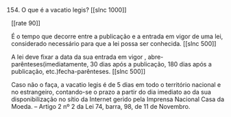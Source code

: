 154. O que é a vacatio legis?
[[slnc 1000]]

[[rate 90]]

É o tempo que decorre entre a publicação e a entrada em vigor de uma lei, considerado necessário para que a lei possa ser conhecida.
[[slnc 500]]

A lei deve fixar a data da sua entrada em vigor , abre-parênteses(imediatamente, 30 dias após a publicação, 180 dias após a publicação, etc.)fecha-parênteses.
[[slnc 500]]

Caso não o faça, a vacatio legis é de 5 dias em todo o território nacional e no estrangeiro, contando-se o prazo a partir do dia imediato ao da sua disponibilização no sítio da Internet gerido pela Imprensa Nacional Casa da Moeda. – Artigo 2 nº 2 da Lei 74, barra, 98, de 11 de Novembro.

